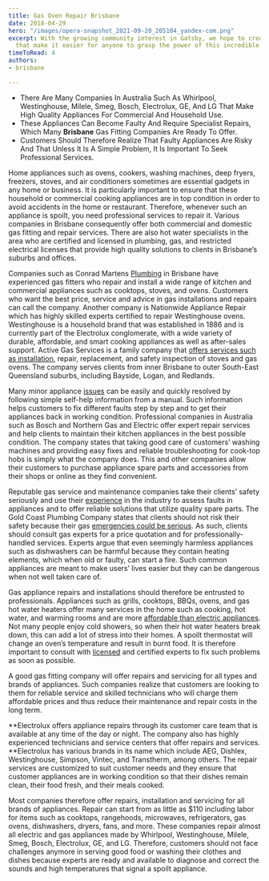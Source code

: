 ```yaml
---
title: Gas Oven Repair Brisbane
date: 2018-04-29
hero: "/images/opera-snapshot_2021-09-20_205104_yandex-com.png"
excerpt: With the growing community interest in Gatsby, we hope to create more resources
  that make it easier for anyone to grasp the power of this incredible tool.
timeToRead: 4
authors:
- brisbane

---
```

*   
  There Are Many Companies In Australia Such As Whirlpool, Westinghouse, Milele, Smeg, Bosch, Electrolux, GE, And LG That Make High Quality Appliances For Commercial And Household Use.
* These Appliances Can Become Faulty And Require Specialist Repairs, Which Many **Brisbane** Gas Fitting Companies Are Ready To Offer.
* Customers Should Therefore Realize That Faulty Appliances Are Risky And That Unless It Is A Simple Problem, It Is Important To Seek Professional Services.

Home appliances such as ovens, cookers, washing machines, deep fryers, freezers, stoves, and air conditioners sometimes are essential gadgets in any home or business. It is particularly important to ensure that these household or commercial cooking appliances are in top condition in order to avoid accidents in the home or restaurant. Therefore, whenever such an appliance is spoilt, you need professional services to repair it. Various companies in Brisbane consequently offer both commercial and domestic gas fitting and repair services. There are also hot water specialists in the area who are certified and licensed in plumbing, gas, and restricted electrical licenses that provide high quality solutions to clients in Brisbane’s suburbs and offices.

Companies such as Conrad Martens [Plumbing](https://web.archive.org/web/20210303115241mp_/https://gasplumbersbrisbane.com.au/) in Brisbane have experienced gas fitters who repair and install a wide range of kitchen and commercial appliances such as cooktops, stoves, and ovens. Customers who want the best price, service and advice in gas installations and repairs can call the company. Another company is Nationwide Appliance Repair which has highly skilled experts certified to repair Westinghouse ovens. Westinghouse is a household brand that was established in 1886 and is currently part of the Electrolux conglomerate, with a wide variety of durable, affordable, and smart cooking appliances as well as after-sales support. Active Gas Services is a family company that [offers services such as installation](https://web.archive.org/web/20210303115241mp_/https://gasplumbersbrisbane.com.au/publishing-options/), repair, replacement, and safety inspection of stoves and gas ovens. The company serves clients from inner Brisbane to outer South-East Queensland suburbs, including Bayside, Logan, and Redlands.

Many minor appliance [issues](https://web.archive.org/web/20210303115241mp_/https://gasplumbersbrisbane.com.au/north-brisbane-gas-plumber/) can be easily and quickly resolved by following simple self-help information from a manual. Such information helps customers to fix different faults step by step and to get their appliances back in working condition. Professional companies in Australia such as Bosch and Northern Gas and Electric offer expert repair services and help clients to maintain their kitchen appliances in the best possible condition. The company states that taking good care of customers’ washing machines and providing easy fixes and reliable troubleshooting for cook-top hobs is simply what the company does. This and other companies allow their customers to purchase appliance spare parts and accessories from their shops or online as they find convenient.

Reputable gas service and maintenance companies take their clients’ safety seriously and use their [experience](https://web.archive.org/web/20210303115241mp_/https://gasplumbersbrisbane.com.au/bosch-hot-water-brisbane/) in the industry to assess faults in appliances and to offer reliable solutions that utilize quality spare parts. The Gold Coast Plumbing Company states that clients should not risk their safety because their gas [emergencies could be serious](https://web.archive.org/web/20210303115241mp_/https://gasplumbersbrisbane.com.au/best-gas-hot-water-system/). As such, clients should consult gas experts for a price quotation and for professionally-handled services. Experts argue that even seemingly harmless appliances such as dishwashers can be harmful because they contain heating elements, which when old or faulty, can start a fire. Such common appliances are meant to make users’ lives easier but they can be dangerous when not well taken care of.

Gas appliance repairs and installations should therefore be entrusted to professionals. Appliances such as grills, cooktops, BBQs, ovens, and gas hot water heaters offer many services in the home such as cooking, hot water, and warming rooms and are more [affordable than electric appliances](https://web.archive.org/web/20210303115241mp_/https://gasplumbersbrisbane.com.au/welcome/). Not many people enjoy cold showers, so when their hot water heaters break down, this can add a lot of stress into their homes. A spoilt thermostat will change an oven’s temperature and result in burnt food. It is therefore important to consult with [licensed](https://web.archive.org/web/20210303115241mp_/https://gasplumbersbrisbane.com.au/south-brisbane-gas-plumber-2/) and certified experts to fix such problems as soon as possible.

A good gas fitting company will offer repairs and servicing for all types and brands of appliances. Such companies realize that customers are looking to them for reliable service and skilled technicians who will charge them affordable prices and thus reduce their maintenance and repair costs in the long term.

\**Electrolux offers appliance repairs through its customer care team that is available at any time of the day or night. The company also has highly experienced technicians and service centers that offer repairs and services. **Electrolux has various brands in its name which include AEG, Dishlex, Westinghouse, Simpson, Vintec, and Transtherm, among others. The repair services are customized to suit customer needs and they ensure that customer appliances are in working condition so that their dishes remain clean, their food fresh, and their meals cooked.

Most companies therefore offer repairs, installation and servicing for all brands of appliances. Repair can start from as little as $110 including labor for items such as cooktops, rangehoods, microwaves, refrigerators, gas ovens, dishwashers, dryers, fans, and more. These companies repair almost all electric and gas appliances made by Whirlpool, Westinghouse, Milele, Smeg, Bosch, Electrolux, GE, and LG. Therefore, customers should not face challenges anymore in serving good food or washing their clothes and dishes because experts are ready and available to diagnose and correct the sounds and high temperatures that signal a spoilt appliance.